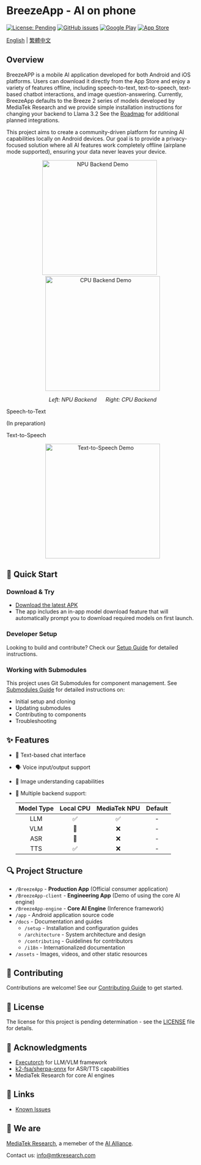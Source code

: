 # BreezeApp - AI on phone

[![License: Pending](https://img.shields.io/badge/License-Pending-yellow.svg)](LICENSE)
[![GitHub issues](https://img.shields.io/github/issues/mtkresearch/BreezeApp)](https://github.com/mtkresearch/BreezeApp/issues)
[![Google Play](https://img.shields.io/badge/Google_Play-Coming_Soon-green.svg?style=flat&logo=google-play)](https://play.google.com)
[![App Store](https://img.shields.io/badge/App_Store-Coming_Soon-blue.svg?style=flat&logo=app-store&logoColor=white)](https://apps.apple.com)

[English](README.md) | [繁體中文](./docs/i18n/README_zh.md)

## Overview

BreezeAPP is a mobile AI application developed for both Android and iOS platforms. Users can download it directly from the App Store and enjoy a variety of features offline, including speech-to-text, text-to-speech, text-based chatbot interactions, and image question-answering. Currently, BreezeApp defaults to the Breeze 2 series of models developed by MediaTek Research and we provide simple installation instructions for changing your backend to Llama 3.2 See the [Roadmap](/Roadmap.md) for additional planned integrations. 

This project aims to create a community-driven platform for running AI capabilities locally on Android devices. Our goal is to provide a privacy-focused solution where all AI features work completely offline (airplane mode supported), ensuring your data never leaves your device.

<p align="center">
  <img src="./assets/BreezeApp_npu_en.gif" width="300" alt="NPU Backend Demo"/>&nbsp;&nbsp;&nbsp;&nbsp;
  <img src="./assets/BreezeApp_cpu_en.gif" width="300" alt="CPU Backend Demo"/>
</p>
<p align="center">
  <em>Left: NPU Backend &nbsp;&nbsp;&nbsp;&nbsp; Right: CPU Backend</em>
</p>

Speech-to-Text

(In preparation)

Text-to-Speech
<p align="center">
  <img src="./assets/tts_en.png" width="300" alt="Text-to-Speech Demo"/>
</p>

## 🚀 Quick Start 

### Download & Try
- [Download the latest APK](https://huggingface.co/MediaTek-Research/BreezeApp/resolve/main/BreezeApp.apk)
- The app includes an in-app model download feature that will automatically prompt you to download required models on first launch.

### Developer Setup
Looking to build and contribute? Check our [Setup Guide](/docs/setup/installation.md) for detailed instructions.

### Working with Submodules
This project uses Git Submodules for component management. See [Submodules Guide](/docs/setup/submodules.md) for detailed instructions on:
- Initial setup and cloning
- Updating submodules
- Contributing to components
- Troubleshooting

## ✨ Features

- 💬 Text-based chat interface
- 🗣️ Voice input/output support
- 📸 Image understanding capabilities
- 🔄 Multiple backend support:

    | Model Type | Local CPU | MediaTek NPU | Default |
    |:---------:|:---------:|:-------:|:--------:|
    | LLM       |     ✅     |    ✅    |    -    |
    | VLM       |     🚧     |    ❌    |    -    |
    | ASR       |     🚧     |    ❌    |    -    |
    | TTS       |     ✅     |    ❌    |    -    |

## 🔍 Project Structure

- `/BreezeApp` - **Production App** (Official consumer application)
- `/BreezeApp-client` - **Engineering App** (Demo of using the core AI engine)
- `/BreezeApp-engine` - **Core AI Engine** (Inference framework)
- `/app` - Android application source code
- `/docs` - Documentation and guides
  - `/setup` - Installation and configuration guides
  - `/architecture` - System architecture and design
  - `/contributing` - Guidelines for contributors
  - `/i18n` - Internationalized documentation
- `/assets` - Images, videos, and other static resources

## 🤝 Contributing

Contributions are welcome! See our [Contributing Guide](/docs/contributing/guidelines.md) to get started.

## 📄 License

The license for this project is pending determination - see the [LICENSE](/LICENSE) file for details.

## 🙏 Acknowledgments

- [Executorch](https://github.com/pytorch/executorch) for LLM/VLM framework
- [k2-fsa/sherpa-onnx](https://github.com/k2-fsa/sherpa-onnx) for ASR/TTS capabilities
- MediaTek Research for core AI engines

## 🔗 Links

- [Known Issues](https://github.com/mtkresearch/BreezeApp/issues) 

## 📧 We are

[MediaTek Research](https://i.mediatek.com/mediatekresearch), a memeber of the [AI Alliance](https://thealliance.ai/).

Contact us: [info@mtkresearch.com](info@mtkresearch.com)
